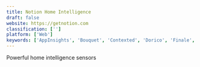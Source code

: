 ```yaml
---
title: Notion Home Intelligence
draft: false 
website: https://getnotion.com
classification: ['']
platform: ['Web']
keywords: ['AppInsights', 'Bouquet', 'Contexted', 'Dorico', 'Finale', 'HappyMetrix Dashboards', 'Initial State', 'Roundup', 'Selitics', 'Sibelius', 'SlowPal', 'Tableau', 'Terapeak For Ebay', 'Thought Train', 'TinyScratchpad.js', 'freeboard', 'iot-dashboard', 'jSlate']
---
```

Powerful home intelligence sensors